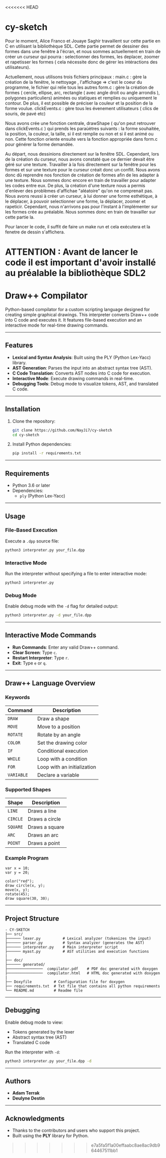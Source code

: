 <<<<<<< HEAD
# cy-sketch 

Pour le moment, Alice Franco et Jouaye Saghir travaillent sur cette partie en C en utilisant la bibliothèque SDL.
Cette partie permet de dessiner des formes dans une fenêtre à l'écran, et nous sommes actuellement en train de créer un curseur qui pourra : selectionner des formes, les deplacer, zoomer et rapetisser les formes ( cela nécessite donc de gérer les intéractions des utilisateurs). 

Actuellement, nous utilisons trois fichiers principaux :
main.c : gère la création de la fenêtre, le nettoyage , l'affichage => c'est le coeur du programme, le fichier qui relie tous les autres 
form.c : gère la création de formes ( cercle, ellipse, arc, rectangle ( avec angle droit ou angle arrondis ), polygones particuliers)  animées ou statiques et remplies ou uniquement le contour. 
De plus, il est possible de préciser la couleur et la position de la forme voulue.
clickEvents.c : gère tous les évenement utilisateurs ( clics de souris, de pavé etc)

Nous avons crée une fonction centrale, drawShape ( qu'on peut retrouver dans clickEvents.c ) qui prends les paraùètres suivants : la forme souhaitée, la position, la couleur, la taille, si il est remplie ou non et si il est animé ou non. Cette fonction oriente ensuite vers la fonction appropriée dans form.c pour générer la forme demandée.

Au départ, nous dessinions directement sur la fenêtre SDL. Cependant, lors de la création du curseur, nous avons constaté que ce dernier devait être géré sur une texture.  Travailler à la fois directement sur la fenêtre pour les formes et sur une texture pour le curseur créait donc un conflit. Nous avons donc dû reprendre nos fonction de création de formes afin de les adapter à une texture. Nous sommes donc encore en train de travailler pour adapter les codes entre eux. 
De plus, la création d'une texture nous a permis d'enlever des problèmes d'affichae "aléatoire" qu'on ne comprenait pas.
Nous avons reussi à créer un curseur, à lui donner une forme esthétique, à le déplacer, à pouvoir selectionner une forme, la déplacer, zoomer et rapeticir. Cependant, nous n'arrivons pas pour l'instant à l'implémenter sur les formes crée au préalable. Nous sommes donc en train de travailler sur cette partie la.

Pour lancer le code, il suffit de faire un make run et cela exécutera et la fenetre de dessin s'affichera.

ATTENTION : Avant de lancer le code il est important d'avoir installé au préalable la bibliothèque SDL2
=======
# Draw++ Compilator

Python-based compilator for a custom scripting language designed for creating simple graphical drawings. This interpreter converts Draw++ code into C code and executes it. It features file-based execution and an interactive mode for real-time drawing commands.

---

## Features

- **Lexical and Syntax Analysis**: Built using the PLY (Python Lex-Yacc) library.
- **AST Generation**: Parses the input into an abstract syntax tree (AST).
- **C Code Translation**: Converts AST nodes into C code for execution.
- **Interactive Mode**: Execute drawing commands in real-time.
- **Debugging Tools**: Debug mode to visualize tokens, AST, and translated C code.

---

## Installation

1. Clone the repository:
   ```bash
   git clone https://github.com/NayJi7/cy-sketch
   cd cy-sketch
   ```

2. Install Python dependencies:
   ```bash
   pip install -r requirements.txt
   ```

---

## Requirements

- Python 3.6 or later
- Dependencies:
  - `ply` (Python Lex-Yacc)

---

## Usage

### **File-Based Execution**

Execute a `.dpp` source file:
```bash
python3 interpreter.py your_file.dpp
```

### **Interactive Mode**

Run the interpreter without specifying a file to enter interactive mode:
```bash
python3 interpreter.py
```

### **Debug Mode**

Enable debug mode with the `-d` flag for detailed output:
```bash
python3 interpreter.py -d your_file.dpp
```

---

## Interactive Mode Commands

- **Run Commands**: Enter any valid Draw++ command.
- **Clear Screen**: Type `c`.
- **Restart Interpreter**: Type `r`.
- **Exit**: Type `e` or `q`.

---

## Draw++ Language Overview

### **Keywords**

| Command   | Description                   |
|-----------|-------------------------------|
| `DRAW`    | Draw a shape                  |
| `MOVE`    | Move to a position            |
| `ROTATE`  | Rotate by an angle            |
| `COLOR`   | Set the drawing color         |
| `IF`      | Conditional execution         |
| `WHILE`   | Loop with a condition         |
| `FOR`     | Loop with an initialization   |
| `VARIABLE`| Declare a variable            |

### **Supported Shapes**

| Shape    | Description                   |
|----------|-------------------------------|
| `LINE`   | Draws a line                  |
| `CIRCLE` | Draws a circle                |
| `SQUARE` | Draws a square                |
| `ARC`    | Draws an arc                  |
| `POINT`  | Draws a point                 |

### **Example Program**
```draw++
var x = 10;
var y = 20;

color("red");
draw circle(x, y);
move(x, y);
rotate(45);
draw square(30, 30);
```

---

## Project Structure

```
- CY-SKETCH
├── src/
├────── lexer.py          # Lexical analyzer (tokenizes the input)
├────── parser.py         # Syntax analyzer (generates the AST)
├────── interpreter.py    # Main interpreter script
├────── myast.py          # AST utilities and execution functions
|
├── doc/
├────── generated/
├────────────────  compilator.pdf    # PDF doc generated with doxygen
├────────────────  compilator.html   # HTML doc generated with doxygen
|
├── Doxyfile          # Configuration file for doxygen
├── requirements.txt  # Txt file that contains all python requirements
└── README.md         # Readme file
```

---

## Debugging

Enable debug mode to view:
- Tokens generated by the lexer
- Abstract syntax tree (AST)
- Translated C code

Run the interpreter with `-d`:
```bash
python3 interpreter.py your_file.dpp -d
```

---

## Authors

- **Adam Terrak**
- **Deulyne Destin**

---

## Acknowledgments

- Thanks to the contributors and users who support this project.
- Built using the **PLY** library for Python.
>>>>>>> e7a5fa5f1a00effaabc8ae8ac9db964467511bb1
